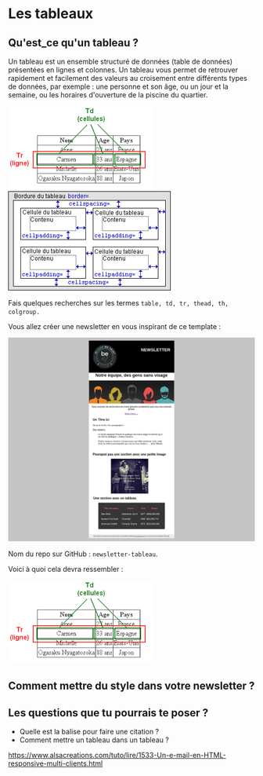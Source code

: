 # Les tableaux

## Qu'est_ce qu'un tableau ?
Un tableau est un ensemble structuré de données (table de données) présentées en lignes et colonnes. Un tableau vous permet de retrouver rapidement et facilement des valeurs au croisement entre différents types de données, par exemple : une personne et son âge, ou un jour et la semaine, ou les horaires d'ouverture de la piscine du quartier.

<img src="./images/tableau1.png">
<img src="./images/tableau2.png">

Fais quelques recherches sur les termes `table, td, tr, thead, th, colgroup.` 

Vous allez créer une newsletter en vous inspirant de ce template :

<img src="./images/modele.png">

Nom du repo sur GitHub : `newsletter-tableau`.

Voici à quoi cela devra ressembler :

<img src="./images/tableau1.png">

## Comment mettre du style dans votre newsletter ?

## Les questions que tu pourrais te poser ?

- Quelle est la balise pour faire une citation ?
- Comment mettre un tableau dans un tableau ?


https://www.alsacreations.com/tuto/lire/1533-Un-e-mail-en-HTML-responsive-multi-clients.html